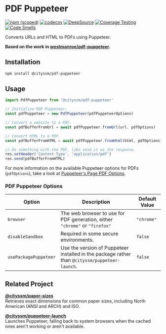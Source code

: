 # PDF Puppeteer

[![npm (scoped)](https://img.shields.io/npm/v/@cityssm/pdf-puppeteer)](https://www.npmjs.com/package/@cityssm/pdf-puppeteer)
[![codecov](https://codecov.io/gh/cityssm/pdf-puppeteer/graph/badge.svg?token=306EDSL6BF)](https://codecov.io/gh/cityssm/pdf-puppeteer)
[![DeepSource](https://app.deepsource.com/gh/cityssm/pdf-puppeteer.svg/?label=active+issues&show_trend=true&token=8YWipc8F8ZoQEwCuWK4duIuj)](https://app.deepsource.com/gh/cityssm/pdf-puppeteer/)
[![Coverage Testing](https://github.com/cityssm/pdf-puppeteer/actions/workflows/coverage.yml/badge.svg)](https://github.com/cityssm/pdf-puppeteer/actions/workflows/coverage.yml)
[![Code Smells](https://sonarcloud.io/api/project_badges/measure?project=cityssm_pdf-puppeteer&metric=code_smells)](https://sonarcloud.io/summary/new_code?id=cityssm_pdf-puppeteer)

Converts URLs and HTML to PDFs using Puppeteer.

**Based on the work in [westmonroe/pdf-puppeteer](https://github.com/westmonroe/pdf-puppeteer).**

## Installation

```sh
npm install @cityssm/pdf-puppeteer
```

## Usage

```js
import PdfPuppeteer from '@cityssm/pdf-puppeteer'

// Initialize PDF Puppeteer.
const pdfPuppeteer = new PdfPuppeteer(pdfPuppeteerOptions)

// Convert a website to a PDF.
const pdfBufferFromUrl = await pdfPuppeteer.fromUrl(url, pdfOptions)

// Convert HTML to a PDF.
const pdfBufferFromHTML = await pdfPuppeteer.fromHtml(html, pdfOptions)

// Do something with the PDF, like send it as the response.
res.setHeader('Content-Type', 'application/pdf')
res.send(pdfBufferFromHTML)
```

For more information on the available Puppeteer options for PDFs (`pdfOptions`),
take a look at [Puppeteer's Page PDF Options](https://pptr.dev/api/puppeteer.pdfoptions).

### PDF Puppeteer Options

| Option                | Description                                                                                    | Default Value |
| --------------------- | ---------------------------------------------------------------------------------------------- | ------------- |
| `browser`             | The web browser to use for PDF generation, either `"chrome"` or `"firefox"`                    | `"chrome"`    |
| `disableSandbox`      | Required in some secure environments.                                                          | `false`       |
| `usePackagePuppeteer` | Use the version of Puppeteer installed in the package rather than `@cityssm/puppeteer-launch`. | `false`       |

## Related Project

[**@cityssm/paper-sizes**](https://github.com/cityssm/node-paper-sizes)<br />
Retrieves exact dimensions for common paper sizes, including North American (ANSI and ARCH) and ISO. 

[**@cityssm/puppeteer-launch**](https://github.com/cityssm/puppeteer-launch)<br />
Launches Puppeteer, falling back to system browsers when the cached ones aren't working or aren't available.
